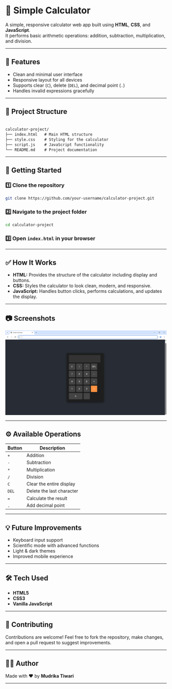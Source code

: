 # 🧮 Simple Calculator

A simple, responsive calculator web app built using **HTML**, **CSS**, and **JavaScript**.  
It performs basic arithmetic operations: addition, subtraction, multiplication, and division.

---

## 📌 Features

- Clean and minimal user interface
- Responsive layout for all devices
- Supports clear (`C`), delete (`DEL`), and decimal point (`.`)
- Handles invalid expressions gracefully

---

## 📁 Project Structure

```

calculator-project/
├── index.html   # Main HTML structure
├── style.css    # Styling for the calculator
├── script.js    # JavaScript functionality
└── README.md    # Project documentation

````

---

## 🚀 Getting Started

### 1️⃣ Clone the repository

```bash
git clone https://github.com/your-username/calculator-project.git
````

### 2️⃣ Navigate to the project folder

```bash
cd calculator-project
```

### 3️⃣ Open `index.html` in your browser

---

## ✅ How It Works

* **HTML:** Provides the structure of the calculator including display and buttons.
* **CSS:** Styles the calculator to look clean, modern, and responsive.
* **JavaScript:** Handles button clicks, performs calculations, and updates the display.

---

## 📷 Screenshots

![Calculator Screenshot](images/calculator%20screenshot.png)

---

## ⚙️ Available Operations

| Button | Description               |
| ------ | ------------------------- |
| `+`    | Addition                  |
| `-`    | Subtraction               |
| `*`    | Multiplication            |
| `/`    | Division                  |
| `C`    | Clear the entire display  |
| `DEL`  | Delete the last character |
| `=`    | Calculate the result      |
| `.`    | Add decimal point         |

---

## 💡 Future Improvements

* Keyboard input support
* Scientific mode with advanced functions
* Light & dark themes
* Improved mobile experience

---

## 🛠️ Tech Used

* **HTML5**
* **CSS3**
* **Vanilla JavaScript**

---

## 🤝 Contributing

Contributions are welcome!
Feel free to fork the repository, make changes, and open a pull request to suggest improvements.

---

## 👩‍💻 Author

Made with ❤️ by **Mudrika Tiwari**

---

